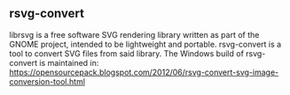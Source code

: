 ﻿## rsvg-convert

librsvg is a free software SVG rendering library written as part of the GNOME project, intended to be lightweight and portable. rsvg-convert is a tool to convert SVG files from said library.
The Windows build of rsvg-convert is maintained in: https://opensourcepack.blogspot.com/2012/06/rsvg-convert-svg-image-conversion-tool.html
